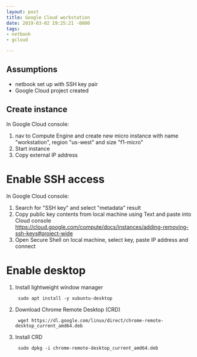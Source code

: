 ```yaml
---
layout: post
title: Google Cloud workstation
date: 2019-03-02 19:25:21 -0800
tags:
- netbook
- gcloud

---
```

## Assumptions

* netbook set up with SSH key pair
* Google Cloud project created

## Create instance

In Google Cloud console:

1. nav to Compute Engine and create new micro instance with name "workstation", region "us-west" and size "f1-micro"
1. Start instance
1. Copy external IP address

# Enable SSH access

In Google Cloud console:

1. Search for "SSH key" and select "metadata" result
1. Copy public key contents from local machine using Text and paste into Cloud console https://cloud.google.com/compute/docs/instances/adding-removing-ssh-keys#project-wide
3. Open Secure Shell on local machine, select key, paste IP address and connect

# Enable desktop

1. Install lightweight window manager

		sudo apt install -y xubuntu-desktop

2. Download Chrome Remote Desktop (CRD)

    	wget https://dl.google.com/linux/direct/chrome-remote-desktop_current_amd64.deb

1. Install CRD

		sudo dpkg -i chrome-remote-desktop_current_amd64.deb 
